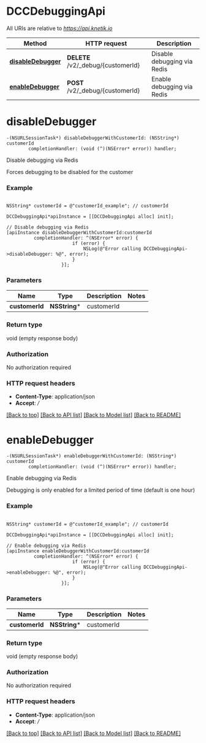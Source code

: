 # DCCDebuggingApi

All URIs are relative to *https://api.knetik.io*

Method | HTTP request | Description
------------- | ------------- | -------------
[**disableDebugger**](DCCDebuggingApi.md#disabledebugger) | **DELETE** /v2/_debug/{customerId} | Disable debugging via Redis
[**enableDebugger**](DCCDebuggingApi.md#enabledebugger) | **POST** /v2/_debug/{customerId} | Enable debugging via Redis


# **disableDebugger**
```objc
-(NSURLSessionTask*) disableDebuggerWithCustomerId: (NSString*) customerId
        completionHandler: (void (^)(NSError* error)) handler;
```

Disable debugging via Redis

Forces debugging to be disabled for the customer

### Example 
```objc

NSString* customerId = @"customerId_example"; // customerId

DCCDebuggingApi*apiInstance = [[DCCDebuggingApi alloc] init];

// Disable debugging via Redis
[apiInstance disableDebuggerWithCustomerId:customerId
          completionHandler: ^(NSError* error) {
                        if (error) {
                            NSLog(@"Error calling DCCDebuggingApi->disableDebugger: %@", error);
                        }
                    }];
```

### Parameters

Name | Type | Description  | Notes
------------- | ------------- | ------------- | -------------
 **customerId** | **NSString***| customerId | 

### Return type

void (empty response body)

### Authorization

No authorization required

### HTTP request headers

 - **Content-Type**: application/json
 - **Accept**: */*

[[Back to top]](#) [[Back to API list]](../README.md#documentation-for-api-endpoints) [[Back to Model list]](../README.md#documentation-for-models) [[Back to README]](../README.md)

# **enableDebugger**
```objc
-(NSURLSessionTask*) enableDebuggerWithCustomerId: (NSString*) customerId
        completionHandler: (void (^)(NSError* error)) handler;
```

Enable debugging via Redis

Debugging is only enabled for a limited period of time (default is one hour)

### Example 
```objc

NSString* customerId = @"customerId_example"; // customerId

DCCDebuggingApi*apiInstance = [[DCCDebuggingApi alloc] init];

// Enable debugging via Redis
[apiInstance enableDebuggerWithCustomerId:customerId
          completionHandler: ^(NSError* error) {
                        if (error) {
                            NSLog(@"Error calling DCCDebuggingApi->enableDebugger: %@", error);
                        }
                    }];
```

### Parameters

Name | Type | Description  | Notes
------------- | ------------- | ------------- | -------------
 **customerId** | **NSString***| customerId | 

### Return type

void (empty response body)

### Authorization

No authorization required

### HTTP request headers

 - **Content-Type**: application/json
 - **Accept**: */*

[[Back to top]](#) [[Back to API list]](../README.md#documentation-for-api-endpoints) [[Back to Model list]](../README.md#documentation-for-models) [[Back to README]](../README.md)

